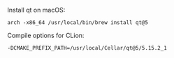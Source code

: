 Install qt on macOS:
```shell
arch -x86_64 /usr/local/bin/brew install qt@5
```

Compile options for CLion:
```shell
-DCMAKE_PREFIX_PATH=/usr/local/Cellar/qt@5/5.15.2_1
```
